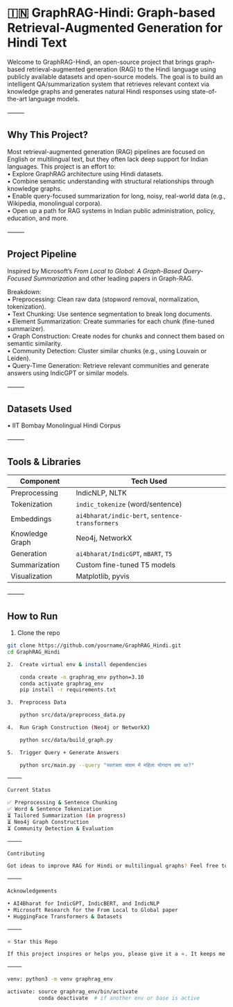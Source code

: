 # 🇮🇳  GraphRAG-Hindi: Graph-based Retrieval-Augmented Generation for Hindi Text

Welcome to GraphRAG-Hindi, an open-source project that brings graph-based retrieval-augmented generation (RAG) to the Hindi language using publicly available datasets and open-source models. The goal is to build an intelligent QA/summarization system that retrieves relevant context via knowledge graphs and generates natural Hindi responses using state-of-the-art language models.

⸻

## Why This Project?

Most retrieval-augmented generation (RAG) pipelines are focused on English or multilingual text, but they often lack deep support for Indian languages. This project is an effort to:  
• Explore GraphRAG architecture using Hindi datasets.  
• Combine semantic understanding with structural relationships through knowledge graphs.  
• Enable query-focused summarization for long, noisy, real-world data (e.g., Wikipedia, monolingual corpora).  
• Open up a path for RAG systems in Indian public administration, policy, education, and more.  

⸻

## Project Pipeline

Inspired by Microsoft’s *From Local to Global: A Graph-Based Query-Focused Summarization* and other leading papers in Graph-RAG.

Breakdown:  
• Preprocessing: Clean raw data (stopword removal, normalization, tokenization).  
• Text Chunking: Use sentence segmentation to break long documents.  
• Element Summarization: Create summaries for each chunk (fine-tuned summarizer).  
• Graph Construction: Create nodes for chunks and connect them based on semantic similarity.  
• Community Detection: Cluster similar chunks (e.g., using Louvain or Leiden).  
• Query-Time Generation: Retrieve relevant communities and generate answers using IndicGPT or similar models.  

⸻

## Datasets Used
• IIT Bombay Monolingual Hindi Corpus

⸻

## Tools & Libraries

| Component        | Tech Used                                  |
|------------------|--------------------------------------------|
| Preprocessing    | IndicNLP, NLTK                             |
| Tokenization     | `indic_tokenize` (word/sentence)           |
| Embeddings       | `ai4bharat/indic-bert`, `sentence-transformers` |
| Knowledge Graph  | Neo4j, NetworkX                            |
| Generation       | `ai4bharat/IndicGPT`, `mBART`, `T5`        |
| Summarization    | Custom fine-tuned T5 models                |
| Visualization    | Matplotlib, pyvis                          |

⸻

## How to Run

1. Clone the repo  

```bash
git clone https://github.com/yourname/GraphRAG_Hindi.git  
cd GraphRAG_Hindi  

2.	Create virtual env & install dependencies

    conda create -n graphrag_env python=3.10  
    conda activate graphrag_env  
    pip install -r requirements.txt

3.	Preprocess Data  

    python src/data/preprocess_data.py

4.	Run Graph Construction (Neo4j or NetworkX)  

    python src/data/build_graph.py  

5.	Trigger Query + Generate Answers

    python src/main.py --query "स्वतंत्रता संग्राम में महिला योगदान क्या था?"   

⸻

Current Status

✅ Preprocessing & Sentence Chunking
✅ Word & Sentence Tokenization
⏳ Tailored Summarization (in progress)
⏳ Neo4j Graph Construction
⏳ Community Detection & Evaluation

⸻

Contributing

Got ideas to improve RAG for Hindi or multilingual graphs? Feel free to fork and send PRs.

⸻

Acknowledgements

• AI4Bharat for IndicGPT, IndicBERT, and IndicNLP
• Microsoft Research for the From Local to Global paper
• HuggingFace Transformers & Datasets

⸻

⭐️ Star this Repo

If this project inspires or helps you, please give it a ⭐️. It keeps me going!

⸻

venv: python3 -m venv graphrag_env

activate: source graphrag_env/bin/activate  
          conda deactivate  # if another env or base is active
